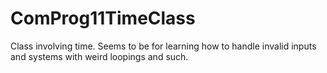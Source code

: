 # ComProg11TimeClass
 Class involving time.  Seems to be for learning how to handle invalid inputs and systems with weird loopings and such.  
